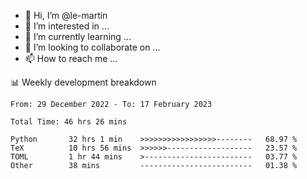 - 👋 Hi, I’m @le-martin
- 👀 I’m interested in ...
- 🌱 I’m currently learning ...
- 💞️ I’m looking to collaborate on ...
- 📫 How to reach me ...

<!---
Tutorial for using WakaTime stats in GitHub profile: https://github.com/athul/waka-readme
-->

📊 Weekly development breakdown
<!--START_SECTION:waka-->

```text
From: 29 December 2022 - To: 17 February 2023

Total Time: 46 hrs 26 mins

Python       32 hrs 1 min    >>>>>>>>>>>>>>>>>--------   68.97 %
TeX          10 hrs 56 mins  >>>>>>-------------------   23.57 %
TOML         1 hr 44 mins    >------------------------   03.77 %
Other        38 mins         -------------------------   01.38 %
```

<!--END_SECTION:waka-->

<!---
le-martin/le-martin is a ✨ special ✨ repository because its `README.md` (this file) appears on your GitHub profile.
You can click the Preview link to take a look at your changes.
--->
